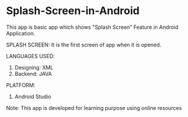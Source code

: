 # Splash-Screen-in-Android

This app is basic app which shows "Splash Screen" Feature in Android Application.

SPLASH SCREEN:
It is the first screen of app when it is opened.

LANGUAGES USED:
1) Designing: XML
2) Backend: JAVA

PLATFORM:
1) Android Studio


Note: This app is developed for learning purpose using online resources
